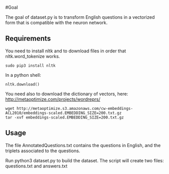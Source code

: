 #Goal

The goal of dataset.py is to transform English questions in a vectorized form that is compatible with the
neuron network.


## Requirements

You need to install nltk and to download files in order that nltk.word_tokenize works.

    sudo pip3 install nltk

In a python shell:

    nltk.download()

You need also to download the dictionary of vectors, here: http://metaoptimize.com/projects/wordreprs/

    wget http://metaoptimize.s3.amazonaws.com/cw-embeddings-ACL2010/embeddings-scaled.EMBEDDING_SIZE=200.txt.gz
    tar -xvf embeddings-scaled.EMBEDDING_SIZE=200.txt.gz

## Usage

The file AnnotatedQuestions.txt contains the questions in English, and the triplets associated to the questions.

Run python3 dataset.py to build the dataset.
The script will create two files: questions.txt and answers.txt

